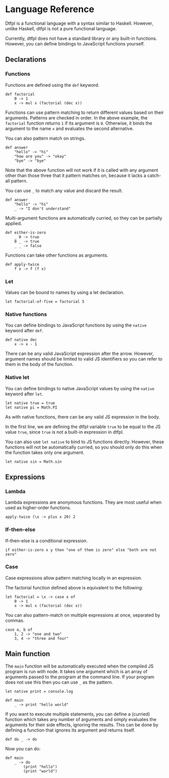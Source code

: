 # Language Reference

Dtfpl is a functional language with a syntax similar to Haskell. However, unlike Haskell, dtfpl is not a pure functional language.

Currently, dtfpl does not have a standard library or any built-in functions. However, you can define bindings to JavaScript functions yourself.

## Declarations

### Functions

Functions are defined using the `def` keyword.

```
def factorial
    0 -> 1
    x -> mul x (factorial (dec x))
```

Functions can use pattern matching to return different values based on their arguments. Patterns are checked in order. In the above example, the `factorial` function returns `1` if its argument is `0`. Otherwise, it binds the argument to the name `x` and evaluates the second alternative.

You can also pattern match on strings.

```
def answer
    "hello" -> "hi"
    "how are you" -> "okay"
    "bye" -> "bye"
```

Note that the above function will not work if it is called with any argument other than those three that it pattern matches on, because it lacks a catch-all pattern.

You can use `_` to match any value and discard the result.

```
def answer
    "hello" -> "hi"
    _ -> "I don't understand"
```

Multi-argument functions are automatically curried, so they can be partially applied.

```
def either-is-zero
    _ 0 -> true
    0 _ -> true
    _ _ -> false
```

Functions can take other functions as arguments.

```
def apply-twice
    f x -> f (f x)
```

### Let

Values can be bound to names by using a let declaration.

```
let factorial-of-five = factorial 5
```

### Native functions

You can define bindings to JavaScript functions by using the `native` keyword after `def`.

```
def native dec
    x -> x - 1
```

There can be any valid JavaScript expression after the arrow. However, argument names should be limited to valid JS identifiers so you can refer to them in the body of the function.

### Native let

You can define bindings to native JavaScript values by using the `native` keyword after `let`.

```
let native true = true
let native pi = Math.PI
```

As with native functions, there can be any valid JS expression in the body.

In the first line, we are defining the dtfpl variable `true` to be equal to the JS value `true`, since `true` is not a built-in expression in dtfpl.

You can also use `let native` to bind to JS functions directly. However, these functions will not be automatically curried, so you should only do this when the function takes only one argument.

```
let native sin = Math.sin
```

## Expressions

### Lambda

Lambda expressions are anonymous functions. They are most useful when used as higher-order functions.

```
apply-twice (\x -> plus x 20) 2
```

### If-then-else

If-then-else is a conditional expression.

```
if either-is-zero x y then "one of them is zero" else "both are not zero"
```

### Case

Case expressions allow pattern matching locally in an expression.

The factorial function defined above is equivalent to the following:

```
let factorial = \x -> case x of
    0 -> 1
    x -> mul x (factorial (dec x))
```

You can also pattern-match on multiple expressions at once, separated by commas.

```
case a, b of
    1, 2 -> "one and two"
    3, 4 -> "three and four"
```

## Main function

The `main` function will be automatically executed when the compiled JS program is run with node. It takes one argument which is an array of arguments passed to the program at the command line. If your program does not use this then you can use `_` as the pattern.

```
let native print = console.log

def main
    _ -> print "hello world"
```

If you want to execute multiple statements, you can define a (curried) function which takes any number of arguments and simply evaluates the arguments for their side effects, ignoring the results. This can be done by defining a function that ignores its argument and returns itself.

```
def do _ -> do
```

Now you can do:

```
def main
    _ -> do
        (print "hello")
        (print "world")
```
